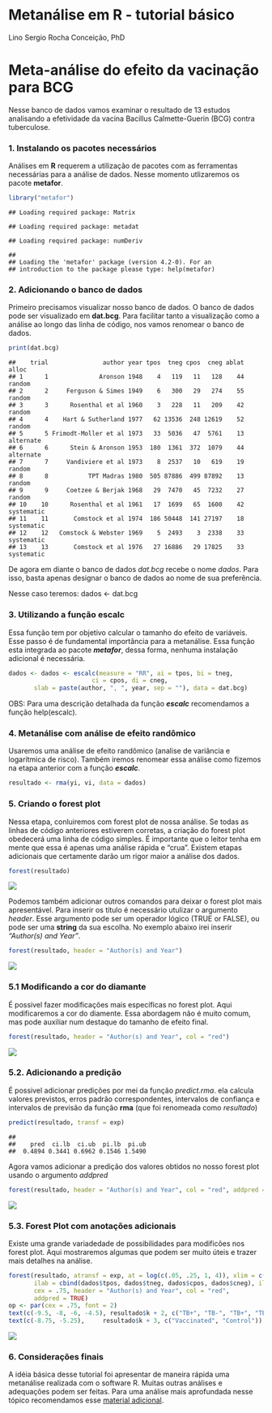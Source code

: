 Metanálise em R - tutorial básico
================
Lino Sergio Rocha Conceição, PhD

# Meta-análise do efeito da vacinação para BCG

Nesse banco de dados vamos examinar o resultado de 13 estudos analisando
a efetividade da vacina Bacillus Calmette-Guerin (BCG) contra
tuberculose.

### 1. Instalando os pacotes necessários

Análises em **R** requerem a utilização de pacotes com as ferramentas
necessárias para a análise de dados. Nesse momento utlizaremos os pacote
**metafor**.

``` r
library("metafor")
```

    ## Loading required package: Matrix

    ## Loading required package: metadat

    ## Loading required package: numDeriv

    ## 
    ## Loading the 'metafor' package (version 4.2-0). For an
    ## introduction to the package please type: help(metafor)

### 2. Adicionando o banco de dados

Primeiro precisamos visualizar nosso banco de dados. O banco de dados
pode ser visualizado em **dat.bcg**. Para facilitar tanto a visualização
como a análise ao longo das linha de código, nos vamos renomear o banco
de dados.

``` r
print(dat.bcg)
```

    ##    trial               author year tpos  tneg cpos  cneg ablat      alloc
    ## 1      1              Aronson 1948    4   119   11   128    44     random
    ## 2      2     Ferguson & Simes 1949    6   300   29   274    55     random
    ## 3      3      Rosenthal et al 1960    3   228   11   209    42     random
    ## 4      4    Hart & Sutherland 1977   62 13536  248 12619    52     random
    ## 5      5 Frimodt-Moller et al 1973   33  5036   47  5761    13  alternate
    ## 6      6      Stein & Aronson 1953  180  1361  372  1079    44  alternate
    ## 7      7     Vandiviere et al 1973    8  2537   10   619    19     random
    ## 8      8           TPT Madras 1980  505 87886  499 87892    13     random
    ## 9      9     Coetzee & Berjak 1968   29  7470   45  7232    27     random
    ## 10    10      Rosenthal et al 1961   17  1699   65  1600    42 systematic
    ## 11    11       Comstock et al 1974  186 50448  141 27197    18 systematic
    ## 12    12   Comstock & Webster 1969    5  2493    3  2338    33 systematic
    ## 13    13       Comstock et al 1976   27 16886   29 17825    33 systematic

De agora em diante o banco de dados *dat.bcg* recebe o nome *dados*.
Para isso, basta apenas designar o banco de dados ao nome de sua
preferência.

Nesse caso teremos: dados \<- dat.bcg

### 3. Utilizando a função escalc

Essa função tem por objetivo calcular o tamanho do efeito de variáveis.
Esse passo é de fundamental importância para a metanálise. Essa função
esta integrada ao pacote ***metafor***, dessa forma, nenhuma instalação
adicional é necessária.

``` r
dados <- dados <- escalc(measure = "RR", ai = tpos, bi = tneg, 
                       ci = cpos, di = cneg,
       slab = paste(author, ", ", year, sep = ""), data = dat.bcg)
```

OBS: Para uma descrição detalhada da função ***escalc*** recomendamos a
função help(escalc).

### 4. Metanálise com análise de efeito randômico

Usaremos uma análise de efeito randômico (analise de variância e
logarítmica de risco). Também iremos renomear essa análise como fizemos
na etapa anterior com a função ***escalc***.

``` r
resultado <- rma(yi, vi, data = dados)
```

### 5. Criando o forest plot

Nessa etapa, conluiremos com forest plot de nossa análise. Se todas as
linhas de código anteriores estiverem corretas, a criação do forest plot
obedecerá uma linha de código simples. É importante que o leitor tenha
em mente que essa é apenas uma análise rápida e “crua”. Existem etapas
adicionais que certamente darão um rigor maior a análise dos dados.

``` r
forest(resultado)
```

![](Metafor---resumo-e-tutorial_files/figure-gfm/unnamed-chunk-5-1.png)<!-- -->

Podemos também adicionar outros comandos para deixar o forest plot mais
apresentável. Para inserir os título é necessário utulizar o argumento
*header*. Esse argumento pode ser um operador lógico (TRUE or FALSE), ou
pode ser uma **string** da sua escolha. No exemplo abaixo irei inserir
*“Author(s) and Year”*.

``` r
forest(resultado, header = "Author(s) and Year")
```

![](Metafor---resumo-e-tutorial_files/figure-gfm/unnamed-chunk-6-1.png)<!-- -->

### 5.1 Modificando a cor do diamante

É possivel fazer modificações mais específicas no forest plot. Aqui
modificaremos a cor do diamente. Essa abordagem não é muito comum, mas
pode auxiliar num destaque do tamanho de efeito final.

``` r
forest(resultado, header = "Author(s) and Year", col = "red")
```

![](Metafor---resumo-e-tutorial_files/figure-gfm/unnamed-chunk-7-1.png)<!-- -->

### 5.2. Adicionando a predição

É possivel adicionar predições por mei da função *predict.rma*. ela
calcula valores previstos, erros padrão correspondentes, intervalos de
confiança e intervalos de previsão da função **rma** (que foi renomeada
como *resultado*)

``` r
predict(resultado, transf = exp)
```

    ## 
    ##    pred  ci.lb  ci.ub  pi.lb  pi.ub 
    ##  0.4894 0.3441 0.6962 0.1546 1.5490

Agora vamos adicionar a predição dos valores obtidos no nosso forest
plot usando o argumento *addpred*

``` r
forest(resultado, header = "Author(s) and Year", col = "red", addpred = TRUE)
```

![](Metafor---resumo-e-tutorial_files/figure-gfm/unnamed-chunk-9-1.png)<!-- -->

### 5.3. Forest Plot com anotações adicionais

Existe uma grande variadedade de possibilidades para modificões nos
forest plot. Aqui mostraremos algumas que podem ser muito úteis e trazer
mais detalhes na análise.

``` r
forest(resultado, atransf = exp, at = log(c(.05, .25, 1, 4)), xlim = c(-16, 6),
       ilab = cbind(dados$tpos, dados$tneg, dados$cpos, dados$cneg), ilab.xpos = c(-9.5, -8, -6, -4.5),
       cex = .75, header = "Author(s) and Year", col = "red",
       addpred = TRUE)
op <- par(cex = .75, font = 2)
text(c(-9.5, -8, -6, -4.5), resultado$k + 2, c("TB+", "TB-", "TB+", "TB-"))
text(c(-8.75, -5.25),     resultado$k + 3, c("Vaccinated", "Control"))
```

![](Metafor---resumo-e-tutorial_files/figure-gfm/unnamed-chunk-10-1.png)<!-- -->

### 6. Considerações finais

A idéia básica desse tutorial foi apresentar de maneira rápida uma
metanálise realizada com o software R. Muitas outras análises e
adequações podem ser feitas. Para uma análise mais aprofundada nesse
tópico recomendamos esse [material
adicional](https://www.youtube.com/watch?v=IkduL5iRdqo&t=1362s).
